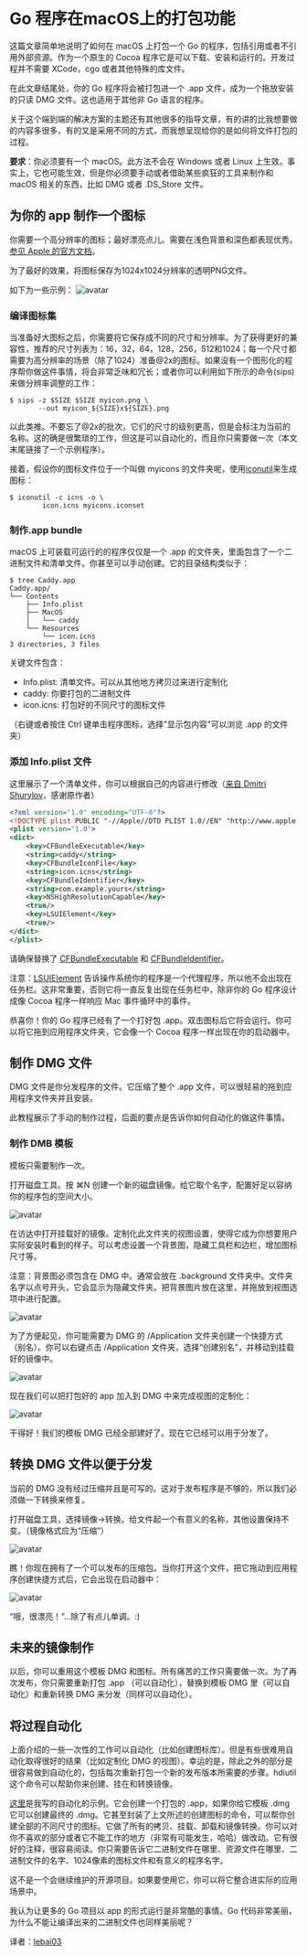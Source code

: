 # Go 程序在macOS上的打包功能

这篇文章简单地说明了如何在 macOS 上打包一个 Go 的程序，包括引用或者不引用外部资源。作为一个原生的 Cocoa 程序它是可以下载、安装和运行的。开发过程并不需要 XCode，cgo 或者其他特殊的库文件。

在此文章结尾处，你的 Go 程序将会被打包进一个 .app 文件，成为一个拖放安装的只读 DMG 文件。这也适用于其他非 Go 语言的程序。

关于这个端到端的解决方案的主题还有其他很多的指导文章，有的讲的比我想要做的内容多很多，有的又是采用不同的方式，而我想呈现给你的是如何将文件打包的过程。

**要求**：你必须要有一个 macOS。此方法不会在 Windows 或者 Linux 上生效。事实上，它也可能生效，但是你必须要手动或者借助某些疯狂的工具来制作和 macOS 相关的东西，比如 DMG 或者 .DS_Store 文件。

## 为你的 app 制作一个图标

你需要一个高分辨率的图标；最好漂亮点儿。需要在浅色背景和深色都表现优秀。[参见 Apple 的官方文档](https://developer.apple.com/library/content/documentation/GraphicsAnimation/Conceptual/HighResolutionOSX/Optimizing/Optimizing.html)。

为了最好的效果，将图标保存为1024x1024分辨率的透明PNG文件。

如下为一些示例：
![avatar](https://cdn-images-1.medium.com/max/1600/1*mkjupBSMshRIeig5YgOGeA.png)

### 编译图标集

当准备好大图标之后，你需要将它保存成不同的尺寸和分辨率。为了获得更好的兼容性，推荐的尺寸列表为：16，32，64，128，256，512和1024；每一个尺寸都需要为高分辨率的场景（除了1024）准备@2x的图标。如果没有一个图形化的程序帮你做这件事情，将会非常乏味和冗长；或者你可以利用如下所示的命令(sips)来做分辨率调整的工作：

```shell
$ sips -z $SIZE $SIZE myicon.png \
       --out myicon_${SIZE}x${SIZE}.png
```

以此类推。不要忘了@2x的批次，它们的尺寸的级别更高，但是会标注为当前的名称。这的确是很繁琐的工作，但这是可以自动化的，而且你只需要做一次（本文末尾链接了一个示例程序）。

接着，假设你的图标文件位于一个叫做 myicons 的文件夹呢，使用[iconutil](https://developer.apple.com/library/content/documentation/GraphicsAnimation/Conceptual/HighResolutionOSX/Optimizing/Optimizing.html#//apple_ref/doc/uid/TP40012302-CH7-SW2)来生成图标：

```shell
$ iconutil -c icns -o \
        icon.icns myicons.iconset
```

### 制作.app bundle

macOS 上可装载可运行的的程序仅仅是一个 .app 的文件夹，里面包含了一个二进制文件和清单文件。你甚至可以手动创建。它的目录结构类似于：

```shell
$ tree Caddy.app
Caddy.app/
└── Contents
    ├── Info.plist
    ├── MacOS
    │   └── caddy
    └── Resources
        └── icon.icns
3 directories, 3 files
```

关键文件包含：

+ Info.plist: 清单文件。可以从其他地方拷贝过来进行定制化
+ caddy: 你要打包的二进制文件
+ icon.icns: 打包好的不同尺寸的图标文件

（右键或者按住 Ctrl 键单击程序图标，选择"显示包内容"可以浏览 .app 的文件夹）

### 添加 Info.plist 文件

这里展示了一个清单文件，你可以根据自己的内容进行修改（[来自 Dmitri Shurylov](https://github.com/shurcooL/trayhost)，感谢原作者）

```xml
<?xml version="1.0" encoding="UTF-8"?>
<!DOCTYPE plist PUBLIC "-//Apple//DTD PLIST 1.0//EN" "http://www.apple.com/DTDs/PropertyList-1.0.dtd">
<plist version="1.0">
<dict>
    <key>CFBundleExecutable</key>
    <string>caddy</string>
    <key>CFBundleIconFile</key>
    <string>icon.icns</string>
    <key>CFBundleIdentifier</key>
    <string>com.example.yours</string>
    <key>NSHighResolutionCapable</key>
    <true/>
    <key>LSUIElement</key>
    <true/>
</dict>
</plist>
```

请确保替换了 [CFBundleExecutable](https://developer.apple.com/library/content/documentation/General/Reference/InfoPlistKeyReference/Articles/CoreFoundationKeys.html) 和 [CFBundleIdentifier](https://developer.apple.com/library/content/documentation/General/Reference/InfoPlistKeyReference/Articles/CoreFoundationKeys.html)。

注意：[LSUIElement](https://developer.apple.com/library/content/documentation/General/Reference/InfoPlistKeyReference/Articles/LaunchServicesKeys.html) 告诉操作系统你的程序是一个代理程序，所以他不会出现在任务栏。这非常重要，否则它将一直反复出现在任务栏中，除非你的 Go 程序设计成像 Cocoa 程序一样响应 Mac 事件循环中的事件。

恭喜你！你的 Go 程序已经有了一个打好包 .app。双击图标后它将会运行。你可以将它拖到应用程序文件夹，它会像一个 Cocoa 程序一样出现在你的启动器中。

## 制作 DMG 文件

DMG 文件是你分发程序的文件。它压缩了整个 .app 文件，可以很轻易的拖到应用程序文件夹并且安装。

此教程展示了手动的制作过程，后面的要点是告诉你如何自动化的做这件事情。

### 制作 DMB 模板

模板只需要制作一次。

打开磁盘工具。按 ⌘N 创建一个新的磁盘镜像。给它取个名字，配置好足以容纳你的程序包的空间大小。

![avatar](https://cdn-images-1.medium.com/max/1600/1*rO9e4cFTfTzXBQ0D8LxQCA.png)

在访达中打开挂载好的镜像。定制化此文件夹的视图设置，使得它成为你想要用户实际安装时看到的样子。可以考虑设置一个背景图，隐藏工具栏和边栏，增加图标尺寸等。

注意：背景图必须包含在 DMG 中。通常会放在 .background 文件夹中。文件夹名字以点号开头，它会显示为隐藏文件夹。把背景图片放在这里，并拖放到视图选项中进行配置。

![avatar](https://cdn-images-1.medium.com/max/1600/1*qzpZx2dLRwPx512cwg7wFw.png)

为了方便起见，你可能需要为 DMG 的 /Application 文件夹创建一个快捷方式（别名）。你可以右键点击 /Application 文件夹，选择“创建别名”，并移动到挂载好的镜像中。

![avatar](https://cdn-images-1.medium.com/max/1600/1*l_HUQOaTn0wcLn4_ra1TYA.png)

现在我们可以把打包好的 app 加入到 DMG 中来完成视图的定制化：

![avatar](https://cdn-images-1.medium.com/max/1600/1*V6kph-_2sssyiNunpZbHDA.png)

干得好！我们的模板 DMG 已经全部建好了。现在它已经可以用于分发了。

## 转换 DMG 文件以便于分发

当前的 DMG 没有经过压缩并且是可写的。这对于发布程序是不够的，所以我们必须做一下转换来修复。

打开磁盘工具，选择镜像->转换。给文件起一个有意义的名称，其他设置保持不变。（镜像格式应为“压缩”）

![avatar](https://cdn-images-1.medium.com/max/1600/1*uxqjWX3KB-lF2aygP7DE4g.png)

瞧！你现在拥有了一个可以发布的压缩包。当你打开这个文件，把它拖动到应用程序创建快捷方式后，它会出现在启动器中：

![avatar](https://cdn-images-1.medium.com/max/1600/1*FjElRMx9BB4bKL9HVvmCsw.png)

“哦，很漂亮！”...除了有点儿单调。:)

## 未来的镜像制作

以后，你可以重用这个模板 DMG 和图标。所有痛苦的工作只需要做一次。为了再次发布，你只需要重新打包 .app （可以自动化），替换到模板 DMG 里（可以自动化）和重新转换 DMG 来分发（同样可以自动化）。

## 将过程自动化

上面介绍的一些一次性的工作可以自动化（比如创建图标库）。但是有些很难用自动化取得很好的结果（比如定制化 DMG 的视图）。幸运的是，除此之外的部分是很容易做到自动化的，包括每次重新打包一个新的发布版本所需要的步骤。hdiutil 这个命令可以帮助你来创建、挂在和转换镜像。

[这里](https://gist.github.com/mholt/11008646c95d787c30806d3f24b2c844)是我写的自动化的示例。它会创建一个打包的 .app，如果你给它模板 .dmg 它可以创建最终的 .dmg。它甚至封装了上文所述的创建图标的命令，可以帮你创建全部的不同尺寸的图标。它做了所有的拷贝、挂载、卸载和镜像转换。你可以对你不喜欢的部分或者它不能工作的地方（非常有可能发生，哈哈）做改动。它有很好的注释，很容易阅读。你只需要告诉它二进制文件在哪里、资源文件在哪里、二进制文件的名字、1024像素的图标文件和有意义的程序名字。

这不是一个会继续维护的开源项目。如果要使用它，你可以将它整合进实际的应用场景中。

我认为让更多的 Go 项目以 app 的形式运行是非常酷的事情。Go 代码非常美丽，为什么不能让编译出来的二进制文件也同样美丽呢？

译者：[lebai03](https://github.com/lebai03)
